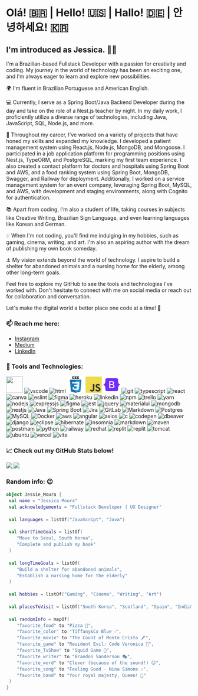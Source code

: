 # Olá! 🇧🇷 | Hello! 🇺🇸 | Hallo! 🇩🇪 | 안녕하세요! 🇰🇷

## I'm introduced as Jessica. 👋😊

I'm a Brazilian-based Fullstack Developer with a passion for creativity and coding. My journey in the world of technology has been an exciting one, and I'm always eager to learn and explore new possibilities.

🌍 I'm fluent in Brazilian Portuguese and American English.

💻 Currently, I serve as a Spring Boot/Java Backend Developer during the day and take on the role of a Nest.js teacher by night. In my daily work, I proficiently utilize a diverse range of technologies, including Java, JavaScript, SQL, Node.js, and more.

🚀 Throughout my career, I've worked on a variety of projects that have honed my skills and expanded my knowledge. I developed a patient management system using React.js, Node.js, MongoDB, and Mongoose. I participated in a job application platform for programming positions using Nest.js, TypeORM, and PostgreSQL, marking my first team experience. I also created a contact platform for doctors and hospitals using Spring Boot and AWS, and a food ranking system using Spring Boot, MongoDB, Swagger, and Railway for deployment. Additionally, I worked on a service management system for an event company, leveraging Spring Boot, MySQL, and AWS, with development and staging environments, along with Cognito for authentication.

📚 Apart from coding, I'm also a student of life, taking courses in subjects like Creative Writing, Brazilian Sign Language, and even learning languages like Korean and German.

💡 When I'm not coding, you'll find me indulging in my hobbies, such as gaming, cinema, writing, and art. I'm also an aspiring author with the dream of publishing my own book someday.

⚓ My vision extends beyond the world of technology. I aspire to build a shelter for abandoned animals and a nursing home for the elderly, among other long-term goals.

Feel free to explore my GitHub to see the tools and technologies I've worked with. Don't hesitate to connect with me on social media or reach out for collaboration and conversation.

Let's make the digital world a better place one code at a time! 🤗

### 📫 Reach me here:

- [Instagram](https://www.instagram.com/lady_jessie19/)
- [Medium](https://medium.com/@jessie_moura)
- [LinkedIn](https://www.linkedin.com/in/jessiemoura19/)

### 🚀 Tools and Technologies:

<p align="left">
  <img src="https://cdn.jsdelivr.net/gh/devicons/devicon/icons/photoshop/photoshop-line.svg" width="45" height="45"/>
  <img src="https://cdn.jsdelivr.net/gh/devicons/devicon/icons/vscode/vscode-original.svg" alt="vscode" width="45" height="45"/>
  <img src="https://cdn.jsdelivr.net/gh/devicons/devicon/icons/html5/html5-original.svg" alt="html" width="45" height="45"/>
  <img src="https://raw.githubusercontent.com/devicons/devicon/master/icons/css3/css3-original-wordmark.svg" alt="css3" width="45" height="45" />
  <img src="https://raw.githubusercontent.com/devicons/devicon/master/icons/javascript/javascript-original.svg" alt="javascript" width="45" height="45" />
  <img src="https://raw.githubusercontent.com/devicons/devicon/master/icons/bootstrap/bootstrap-plain.svg" alt="bootstrap" width="45" height="45" />
  <img src="https://cdn.jsdelivr.net/gh/devicons/devicon/icons/git/git-original.svg" alt="git" width="45" height="45"/>
  <img src="https://cdn.jsdelivr.net/gh/devicons/devicon/icons/typescript/typescript-original.svg" alt="typescript" width="45" height="45"/>
  <img src="https://cdn.jsdelivr.net/gh/devicons/devicon/icons/react/react-original.svg" alt="react" width="45" height="45"/>
  <img src="https://cdn.jsdelivr.net/gh/devicons/devicon/icons/canva/canva-original.svg" alt="canva" width="45" height="45"/>
  <img src="https://cdn.jsdelivr.net/gh/devicons/devicon/icons/eslint/eslint-original.svg" alt="eslint" width="45" height="45"/>
  <img src="https://cdn.jsdelivr.net/gh/devicons/devicon/icons/figma/figma-original.svg" alt="figma" width="45" height="45"/>
  <img src="https://cdn.jsdelivr.net/gh/devicons/devicon/icons/heroku/heroku-plain.svg" alt="heroku" width="45" height="45"/>
  <img src="https://cdn.jsdelivr.net/gh/devicons/devicon/icons/linkedin/linkedin-original.svg" alt="linkedin" width="45" height="45"/>
  <img src="https://cdn.jsdelivr.net/gh/devicons/devicon/icons/npm/npm-original-wordmark.svg" alt="npm" width="45" height="45"/>
  <img src="https://cdn.jsdelivr.net/gh/devicons/devicon/icons/trello/trello-plain.svg" alt="trello" width="45" height="45"/>
  <img src="https://cdn.jsdelivr.net/gh/devicons/devicon/icons/yarn/yarn-original.svg" alt="yarn" width="45" height="45"/>
  <img src="https://cdn.jsdelivr.net/gh/devicons/devicon/icons/nodejs/nodejs-plain.svg" alt="nodejs" width="45" height="45"/>
  <img src="https://cdn.jsdelivr.net/gh/devicons/devicon@latest/icons/express/express-original.svg" alt="expressjs" width="45" height="45"/>
  <img src="https://cdn.jsdelivr.net/gh/devicons/devicon/icons/figma/figma-original.svg" alt="figma" width="45" height="45"/>
  <img src="https://cdn.jsdelivr.net/gh/devicons/devicon/icons/jest/jest-plain.svg" alt="jest" width="45" height="45"/>
  <img src="https://cdn.jsdelivr.net/gh/devicons/devicon/icons/jquery/jquery-original.svg" alt="jquery" width="45" height="45"/>
  <img src="https://cdn.jsdelivr.net/gh/devicons/devicon/icons/materialui/materialui-original.svg" alt="materialui" width="45" height="45"/>
  <img src="https://cdn.jsdelivr.net/gh/devicons/devicon/icons/mongodb/mongodb-plain-wordmark.svg" alt="mongodb" width="45" height="45"/>
  <img src="https://cdn.jsdelivr.net/gh/devicons/devicon@latest/icons/nestjs/nestjs-original.svg" alt="nestjs" width="45" height="45"/>
  <img src="https://cdn.jsdelivr.net/gh/devicons/devicon/icons/java/java-original.svg" alt="Java" width="45" height="45"/>
  <img src="https://cdn.jsdelivr.net/gh/devicons/devicon/icons/spring/spring-original.svg" alt="Spring Boot" width="45" height="45"/>
  <img src="https://cdn.jsdelivr.net/gh/devicons/devicon/icons/jira/jira-original.svg" alt="Jira" width="45" height="45"/>
  <img src="https://cdn.jsdelivr.net/gh/devicons/devicon/icons/gitlab/gitlab-original.svg" alt="GitLab" width="45" height="45"/>
  <img src="https://cdn.jsdelivr.net/gh/devicons/devicon/icons/markdown/markdown-original.svg" alt="Markdown" width="45" height="45"/>
  <img src="https://cdn.jsdelivr.net/gh/devicons/devicon/icons/postgresql/postgresql-original.svg" alt="Postgres" width="45" height="45"/>
  <img src="https://cdn.jsdelivr.net/gh/devicons/devicon/icons/mysql/mysql-original.svg" alt="MySQL" width="45" height="45"/>
  <img src="https://cdn.jsdelivr.net/gh/devicons/devicon/icons/docker/docker-original.svg" alt="Docker" width="45" height="45"/>
  <img src="https://cdn.jsdelivr.net/gh/devicons/devicon@latest/icons/amazonwebservices/amazonwebservices-original-wordmark.svg" alt="aws" width="45" height="45"/>
  <img src="https://cdn.jsdelivr.net/gh/devicons/devicon@latest/icons/angular/angular-original.svg" alt="angular" width="45" height="45" />
  <img src="https://cdn.jsdelivr.net/gh/devicons/devicon@latest/icons/axios/axios-plain.svg" alt="axios" width="45" height="45" />
  <img src="https://cdn.jsdelivr.net/gh/devicons/devicon@latest/icons/c/c-original.svg" alt="c" width="45" height="45" />
  <img src="https://cdn.jsdelivr.net/gh/devicons/devicon@latest/icons/codepen/codepen-original.svg" alt="codepen" width="45" height="45" />
  <img src="https://cdn.jsdelivr.net/gh/devicons/devicon@latest/icons/dbeaver/dbeaver-original.svg" alt="dbeaver" width="45" height="45" />
  <img src="https://cdn.jsdelivr.net/gh/devicons/devicon@latest/icons/django/django-plain.svg" alt="django" width="45" height="45" />
  <img src="https://cdn.jsdelivr.net/gh/devicons/devicon@latest/icons/eclipse/eclipse-original-wordmark.svg" alt="eclipse" width="45" height="45" />
  <img src="https://cdn.jsdelivr.net/gh/devicons/devicon@latest/icons/hibernate/hibernate-original.svg" alt="hibernate" width="45" height="45" />
  <img src="https://cdn.jsdelivr.net/gh/devicons/devicon@latest/icons/insomnia/insomnia-original.svg" alt="insomnia" width="45" height="45" />
  <img src="https://cdn.jsdelivr.net/gh/devicons/devicon@latest/icons/markdown/markdown-original.svg" alt="markdown" width="45" height="45" />
  <img src="https://cdn.jsdelivr.net/gh/devicons/devicon@latest/icons/maven/maven-original.svg" alt="maven" width="45" height="45" />
  <img src="https://cdn.jsdelivr.net/gh/devicons/devicon@latest/icons/postman/postman-original.svg" alt="postmam" width="45" height="45" />
  <img src="https://cdn.jsdelivr.net/gh/devicons/devicon@latest/icons/python/python-original.svg" alt="python" width="45" height="45"  />
  <img src="https://cdn.jsdelivr.net/gh/devicons/devicon@latest/icons/railway/railway-original.svg" alt="railway" width="45" height="45"/>
  <img src="https://cdn.jsdelivr.net/gh/devicons/devicon@latest/icons/redhat/redhat-original.svg" alt="redhat" width="45" height="45" />
  <img src="https://cdn.jsdelivr.net/gh/devicons/devicon@latest/icons/replit/replit-original.svg" alt="replit" width="45" height="45" />
  <img src="https://cdn.jsdelivr.net/gh/devicons/devicon@latest/icons/swagger/swagger-original.svg" alt="replit" width="45" height="45" />
  <img src="https://cdn.jsdelivr.net/gh/devicons/devicon@latest/icons/tomcat/tomcat-original.svg" alt="tomcat" width="45" height="45" />
  <img src="https://cdn.jsdelivr.net/gh/devicons/devicon@latest/icons/ubuntu/ubuntu-original.svg" alt="ubuntu" width="45" height="45" />
  <img src="https://cdn.jsdelivr.net/gh/devicons/devicon@latest/icons/vercel/vercel-original.svg" alt="vercel" width="45" height="45" />
  <img src="https://cdn.jsdelivr.net/gh/devicons/devicon@latest/icons/vite/vite-original.svg" alt="vite" width="45" height="45" />
</p>

### 📈 Check out my GitHub Stats below!

<a href="https://github.com/LadyJessie19">
  <img height="180em" src="https://github-readme-stats.vercel.app/api?username=LadyJessie19&theme=noctis_minimus&show_icons=true" />
  <img height="180em" src="https://github-readme-stats.vercel.app/api/top-langs/?username=LadyJessie19&theme=noctis_minimus&layout=compact" />
</a>

### Random info: 😉

```kotlin
object Jessie_Moura {
 val name = "Jessica Moura"
 val acknowledgements = "Fullstack Developer | UX Designer"

 val languages = listOf("JavaScript", "Java")

 val shortTimeGoals = listOf(
    "Move to Seoul, South Korea",
    "Complete and publish my book"
 )

 val longTimeGoals = listOf(
    "Build a shelter for abandoned animals",
    "Establish a nursing home for the elderly"
 )

 val hobbies = listOf("Gaming", "Cinema", "Writing", "Art")

 val placesToVisit = listOf("South Korea", "Scotland", "Spain", "India")

 val randomInfo = mapOf(
    "favorite_food" to "Pizza 🍕",
    "favorite_color" to "Tiffany&Co Blue 💧",
    "favorite_movie" to "The Count of Monte Cristo 🗡",
    "favorite_game" to "Resident Evil: Code Veronica 🌂",
    "favorite_TvShow" to "Squid Game 🐙",
    "favorite_writer" to "Brandon Sanderson 🎭",
    "favorite_word" to "Clever (because of the sound!) 😉",
    "favorite_song" to "Feeling Good - Nina Simone 🎶",
    "favorite_band" to "Your royal majesty, Queen! 👑"
 )
}
```
